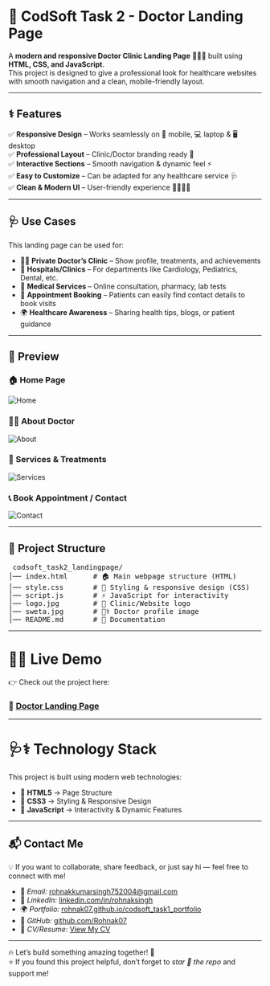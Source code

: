# 🏥 CodSoft Task 2 - Doctor Landing Page  

A **modern and responsive Doctor Clinic Landing Page** 🧑‍⚕️💊 built using **HTML, CSS, and JavaScript**.  
This project is designed to give a professional look for healthcare websites with smooth navigation and a clean, mobile-friendly layout.  

---

## ⚕️ Features  

✅ **Responsive Design** – Works seamlessly on 📱 mobile, 💻 laptop & 🖥️ desktop  
✅ **Professional Layout** – Clinic/Doctor branding ready 🏥  
✅ **Interactive Sections** – Smooth navigation & dynamic feel ⚡  
✅ **Easy to Customize** – Can be adapted for any healthcare service 🩺  
✅ **Clean & Modern UI** – User-friendly experience 👨‍👩‍👧‍👦  

---

## 🩺 Use Cases  

This landing page can be used for:  

- 👨‍⚕️ **Private Doctor’s Clinic** – Show profile, treatments, and achievements  
- 🏥 **Hospitals/Clinics** – For departments like Cardiology, Pediatrics, Dental, etc.  
- 💊 **Medical Services** – Online consultation, pharmacy, lab tests  
- 📅 **Appointment Booking** – Patients can easily find contact details to book visits  
- 🌍 **Healthcare Awareness** – Sharing health tips, blogs, or patient guidance  

---

## 📸 Preview  

### 🏠 Home Page  
![Home](screenshots/home.png)  

### 👨‍⚕️ About Doctor  
![About](screenshots/about.png)  

### 💊 Services & Treatments  
![Services](screenshots/services.png)  

### 📞 Book Appointment / Contact  
![Contact](screenshots/contact.png)  

---

## 📂 Project Structure  
<pre> codsoft_task2_landingpage/
│── index.html      # 🏠 Main webpage structure (HTML)
│── style.css       # 🎨 Styling & responsive design (CSS)
│── script.js       # ⚡ JavaScript for interactivity
│── logo.jpg        # 🏥 Clinic/Website logo
│── sweta.jpg       # 👨‍⚕️ Doctor profile image
│── README.md       # 📄 Documentation</pre>




---

# 🚀🌐 Live Demo  

👉 Check out the project here:  
### 🔗 [**Doctor Landing Page**](https://rohnak07.github.io/codsoft_task2_landingpage/)  


---


# 🩺⚕️ Technology Stack  

This project is built using modern web technologies:  

- 🧾 **HTML5** → Page Structure  
- 🎨 **CSS3** → Styling & Responsive Design  
- 💉 **JavaScript** → Interactivity & Dynamic Features  

---



## 📬 Contact Me  

💡 If you want to collaborate, share feedback, or just say hi — feel free to connect with me!  

- 📧 *Email:* [rohnakkumarsingh752004@gmail.com](mailto:rohnakkumarsingh752004@gmail.com)  
- 💼 *LinkedIn:* [linkedin.com/in/rohnaksingh](https://www.linkedin.com/in/rohnaksingh)  
- 🌍 *Portfolio:* [rohnak07.github.io/codsoft_task1_portfolio](https://rohnak07.github.io/codsoft_task1_portfolio/)  
- 🐙 *GitHub:* [github.com/Rohnak07](https://github.com/Rohnak07)  
- 📄 *CV/Resume:* [View My CV](https://drive.google.com/file/d/1UC9H4ic3ZsaOeTGE2-FmFe6_kDoAVVtI/view?usp=drivesdk)  
---

🔥 Let’s build something amazing together! 🚀  
⭐ If you found this project helpful, don’t forget to *star 🌟 the repo* and support me!


